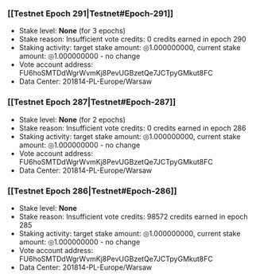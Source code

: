 ### [[Testnet Epoch 291|Testnet#Epoch-291]]
* Stake level: **None** (for 3 epochs)
* Stake reason: Insufficient vote credits: 0 credits earned in epoch 290
* Staking activity: target stake amount: ◎1.000000000, current stake amount: ◎1.000000000 - no change
* Vote account address: FU6hoSMTDdWgrWvmKj8PevUGBzetQe7JCTpyGMkut8FC
* Data Center: 201814-PL-Europe/Warsaw
### [[Testnet Epoch 287|Testnet#Epoch-287]]
* Stake level: **None** (for 2 epochs)
* Stake reason: Insufficient vote credits: 0 credits earned in epoch 286
* Staking activity: target stake amount: ◎1.000000000, current stake amount: ◎1.000000000 - no change
* Vote account address: FU6hoSMTDdWgrWvmKj8PevUGBzetQe7JCTpyGMkut8FC
* Data Center: 201814-PL-Europe/Warsaw
### [[Testnet Epoch 286|Testnet#Epoch-286]]
* Stake level: **None**
* Stake reason: Insufficient vote credits: 98572 credits earned in epoch 285
* Staking activity: target stake amount: ◎1.000000000, current stake amount: ◎1.000000000 - no change
* Vote account address: FU6hoSMTDdWgrWvmKj8PevUGBzetQe7JCTpyGMkut8FC
* Data Center: 201814-PL-Europe/Warsaw